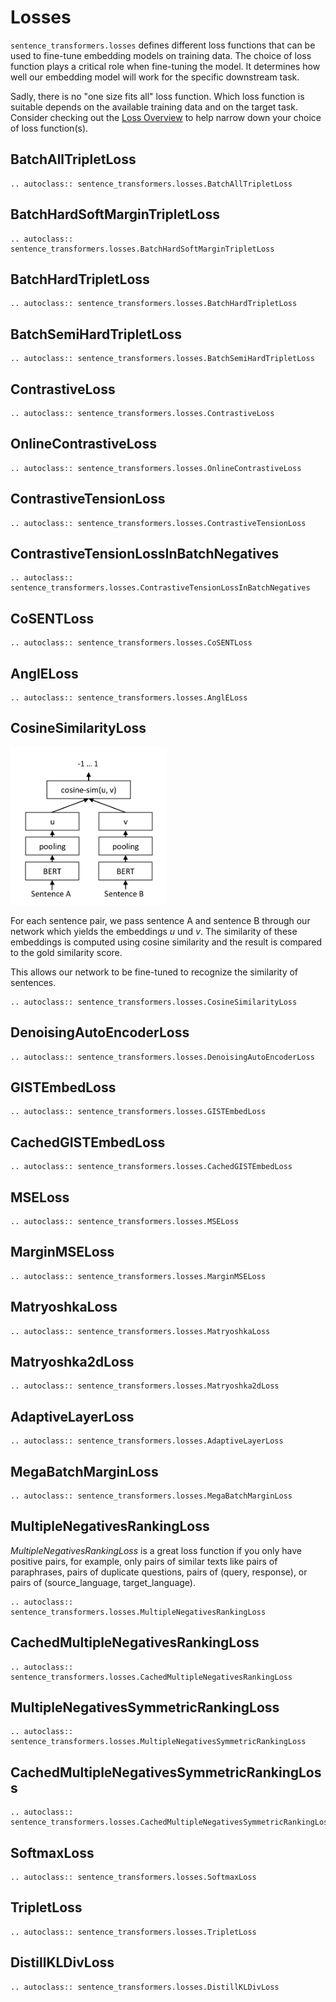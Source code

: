 # Losses

`sentence_transformers.losses` defines different loss functions that can be used to fine-tune embedding models on training data. The choice of loss function plays a critical role when fine-tuning the model. It determines how well our embedding model will work for the specific downstream task.

Sadly, there is no "one size fits all" loss function. Which loss function is suitable depends on the available training data and on the target task. Consider checking out the [Loss Overview](../../sentence_transformer/loss_overview.md) to help narrow down your choice of loss function(s).

## BatchAllTripletLoss

```{eval-rst}
.. autoclass:: sentence_transformers.losses.BatchAllTripletLoss
```

## BatchHardSoftMarginTripletLoss

```{eval-rst}
.. autoclass:: sentence_transformers.losses.BatchHardSoftMarginTripletLoss
```

## BatchHardTripletLoss

```{eval-rst}
.. autoclass:: sentence_transformers.losses.BatchHardTripletLoss
```

## BatchSemiHardTripletLoss

```{eval-rst}
.. autoclass:: sentence_transformers.losses.BatchSemiHardTripletLoss
```

## ContrastiveLoss

```{eval-rst}
.. autoclass:: sentence_transformers.losses.ContrastiveLoss
```

## OnlineContrastiveLoss

```{eval-rst}
.. autoclass:: sentence_transformers.losses.OnlineContrastiveLoss
```

## ContrastiveTensionLoss

```{eval-rst}
.. autoclass:: sentence_transformers.losses.ContrastiveTensionLoss
```

## ContrastiveTensionLossInBatchNegatives

```{eval-rst}
.. autoclass:: sentence_transformers.losses.ContrastiveTensionLossInBatchNegatives
```

## CoSENTLoss

```{eval-rst}
.. autoclass:: sentence_transformers.losses.CoSENTLoss
```

## AnglELoss

```{eval-rst}
.. autoclass:: sentence_transformers.losses.AnglELoss
```

## CosineSimilarityLoss

<img src="https://raw.githubusercontent.com/UKPLab/sentence-transformers/master/docs/img/SBERT_Siamese_Network.png" alt="SBERT Siamese Network Architecture" width="250"/>

For each sentence pair, we pass sentence A and sentence B through our network which yields the embeddings *u* und *v*. The similarity of these embeddings is computed using cosine similarity and the result is compared to the gold similarity score.

This allows our network to be fine-tuned to recognize the similarity of sentences.

```{eval-rst}
.. autoclass:: sentence_transformers.losses.CosineSimilarityLoss
```

## DenoisingAutoEncoderLoss

```{eval-rst}
.. autoclass:: sentence_transformers.losses.DenoisingAutoEncoderLoss
```

## GISTEmbedLoss

```{eval-rst}
.. autoclass:: sentence_transformers.losses.GISTEmbedLoss
```

## CachedGISTEmbedLoss

```{eval-rst}
.. autoclass:: sentence_transformers.losses.CachedGISTEmbedLoss
```

## MSELoss

```{eval-rst}
.. autoclass:: sentence_transformers.losses.MSELoss
```

## MarginMSELoss

```{eval-rst}
.. autoclass:: sentence_transformers.losses.MarginMSELoss
```

## MatryoshkaLoss

```{eval-rst}
.. autoclass:: sentence_transformers.losses.MatryoshkaLoss
```

## Matryoshka2dLoss

```{eval-rst}
.. autoclass:: sentence_transformers.losses.Matryoshka2dLoss
```

## AdaptiveLayerLoss

```{eval-rst}
.. autoclass:: sentence_transformers.losses.AdaptiveLayerLoss
```

## MegaBatchMarginLoss

```{eval-rst}
.. autoclass:: sentence_transformers.losses.MegaBatchMarginLoss
```

## MultipleNegativesRankingLoss

*MultipleNegativesRankingLoss* is a great loss function if you only have positive pairs, for example, only pairs of similar texts like pairs of paraphrases, pairs of duplicate questions, pairs of (query, response), or pairs of (source_language, target_language).

```{eval-rst}
.. autoclass:: sentence_transformers.losses.MultipleNegativesRankingLoss
```

## CachedMultipleNegativesRankingLoss

```{eval-rst}
.. autoclass:: sentence_transformers.losses.CachedMultipleNegativesRankingLoss
```

## MultipleNegativesSymmetricRankingLoss

```{eval-rst}
.. autoclass:: sentence_transformers.losses.MultipleNegativesSymmetricRankingLoss
```

## CachedMultipleNegativesSymmetricRankingLoss

```{eval-rst}
.. autoclass:: sentence_transformers.losses.CachedMultipleNegativesSymmetricRankingLoss
```

## SoftmaxLoss

```{eval-rst}
.. autoclass:: sentence_transformers.losses.SoftmaxLoss
```

## TripletLoss

```{eval-rst}
.. autoclass:: sentence_transformers.losses.TripletLoss
```

## DistillKLDivLoss

```{eval-rst}
.. autoclass:: sentence_transformers.losses.DistillKLDivLoss
```
